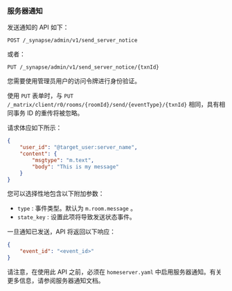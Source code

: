 ﻿### 服务器通知

发送通知的 API 如下：

```
POST /_synapse/admin/v1/send_server_notice
```

或者：

```
PUT /_synapse/admin/v1/send_server_notice/{txnId}
```

您需要使用管理员用户的访问令牌进行身份验证。

使用 `PUT` 表单时，与 `PUT /_matrix/client/r0/rooms/{roomId}/send/{eventType}/{txnId}` 相同，具有相同事务 ID 的重传将被忽略。

请求体应如下所示：

```json
{
    "user_id": "@target_user:server_name",
    "content": {
        "msgtype": "m.text",
        "body": "This is my message"
    }
}
```

您可以选择性地包含以下附加参数：

*   `type` : 事件类型。默认为 `m.room.message` 。
*   `state_key` : 设置此项将导致发送状态事件。

一旦通知已发送，API 将返回以下响应：

```json
{
    "event_id": "<event_id>"
}
```

请注意，在使用此 API 之前，必须在 `homeserver.yaml` 中启用服务器通知。有关更多信息，请参阅服务器通知文档。